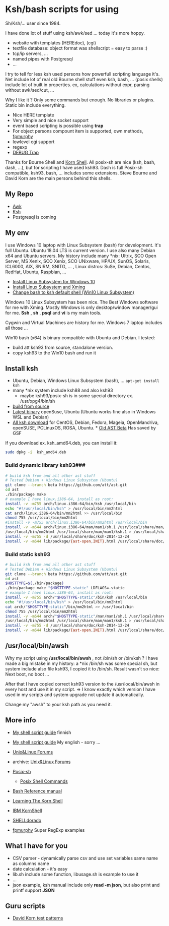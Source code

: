 # Ksh/bash scripts for using #

Sh/Ksh/... user since 1984.

I have done lot of stuff using ksh/awk/sed ... today it's more hoppy.
  * website with templates (HEREdoc), (cgi)
  * textfile database: object format was shellscript = easy to parse :) 
  * tcp/ip servers, ...
  * named pipes with Postgresql
  * ...

I try to tell for less ksh used persons how powerfull scripting language it's.
Net include lot of real old Bourne shell stuff even ksh, bash, ... (posix shells) include lot
of built in properties. ex, calculations without expr, parsing without awk/sed/cut, ...

Why I like it ? Only some commands but enough. No libraries or plugins. Static bin include everything.
  * Nice HERE template 
  * Very simple and nice socket support 
  * event based scripting is possible using **trap**
  * For object persons compount item is supported, own methods,  [fpmurphy](http://blog.fpmurphy.com/2010/05/ksh93-using-types-to-create-object-orientated-scripts.html)
  * lowlevel cgi support 
  * regexp 
  * [DEBUG Trap](http://blog.fpmurphy.com/2014/07/korn-shell-debug-trap.html)

Thanks for Bourne Shell and 
[Korn Shell](https://www.usenix.org/legacy/publications/library/proceedings/vhll/full_papers/korn.ksh.a). 
All posix-sh are nice (ksh, bash, dash, ...), but for scripting I have used ksh93. Dash is full Posix-sh compatible,
ksh93, bash, ... includes some extensions. Steve Bourne and David Korn are the main persons behind this shells.

## My Repo ##
   * [Awk](https://github.com/kshji/awk)
   * [Ksh](https://github.com/kshji/ksh)
   * Postgresql is coming

## My env ##
I use Windows 10 laptop with Linux Subsystem (bash) for development. 
It's full Ubuntu. Ubuntu 18.04 LTS is current version.
I use also many Debian x64 and Ubuntu servers. My history include many *nix: Ultrix, SCO Open Server, 
MS Xenix, SCO Xenix,  SCO UNixware, HP/UX, SunOS, Solaris, ICL6000, AIX, SNIRM, SNITG, ... ,
Linux distros: SuSe, Debian, Centos, RedHat, Ubuntu, Raspbian, ...

   * [Install Linux Subsystem for Windows 10](https://msdn.microsoft.com/en-us/commandline/wsl/install_guide)
   * [Install Linux Subsystem and Xming](http://www.hongkiat.com/blog/bash-ubuntu-windows-10/)
   * [Change bash to ksh default shell (Win10 Linux Subsystem)](http://blog.fpmurphy.com/2016/05/korn-shell-launcher-for-windows-subsystem-for-linux-2.html)

Windows 10 Linux Subsystem has been nice. The Best Windows software for me with Xming. 
Mostly Windows is only desktop/window manager/gui for me. **Ssh** , **sh** , **psql** and **vi** is my main tools.

Cygwin and Virtual Machines are history for me.
Windows 7 laptop includes all those ...

Win10 bash (x64) is binary compatible with Ubuntu and Debian. I tested:
  * build att ksh93 from source, standalone version.
  * copy ksh93 to the Win10 bash and run it

## Install ksh ##
   * Ubuntu, Debian, Windows Linux Subsystem (bash), ...
       ``` apt-get install ksh ```
   * many *nix system include ksh88 and also ksh93
       * maybe ksh93/posix-sh is in some special directory ex. /usr/xpg4/bin/sh
   * [build from source](https://github.com/att/ast/tree/beta)
   * [Latest binary](https://build.opensuse.org/repositories/shells:ksh:new:latest) openSuse, Ubuntu (Ubuntu works fine also in Windows WSL and Debian)
   * [All ksh download](https://pkgs.org/download/ksh) for CentOS, Debian, Fedora, Mageia, OpenMandriva, openSUSE, PCLinuxOS, ROSA, Ubuntu.
	* [Old AST Beta](http://gsf.cococlyde.org/download) Has saved by GSF
   
If you download ex. ksh_amd64.deb, you can install it:
```sh
sudo dpkg -i  ksh_amd64.deb
```


### Build dynamic library ksh93###
```sh
# build ksh from and all other ast stuff
# Tested Debian + Windows Linux Subsystem (Ubuntu)
git clone --branch beta https://github.com/att/ast.git
cd ast
./bin/package make
# example I have linux.i386-64, install as root:
install -v -m755 arch/linux.i386-64/bin/ksh /usr/local/bin 
echo "#!/usr/local/bin/ksh" > /usr/local/bin/mm2html
cat arch/linux.i386-64/bin/mm2html >> /usr/local/bin
chmod 755 /usr/local/bin/mm2html
#install -v -m755 arch/linux.i386-64/bin/mm2html /usr/local/bin 
install -v -m644 arch/linux.i386-64/man/man1/sh.1 /usr/local/share/man/man1/ksh.1 
/usr/local/bin/mm2html /usr/local/share/man/man1/ksh.1 > /usr/local/share/doc/ksh-2014-12-24/ksh.html
install -v -m755 -d /usr/local/share/doc/ksh-2014-12-24 
install -v -m644 lib/package/{ast-open,INIT}.html /usr/local/share/doc/ksh-2014-12-24
```
### Build static ksh93 ###
```sh
# build ksh from and all other ast stuff
# Tested Debian + Windows Linux Subsystem (Ubuntu)
git clone --branch beta https://github.com/att/ast.git
cd ast
$HOSTTYPE=$(./bin/package)
./bin/package make "$HOSTTYPE-static" LDFLAGS=-static
# example I have linux.i386-64, install as root:
install -v -m755 arch/"$HOSTTYPE-static"/bin/ksh /usr/local/bin 
echo "#!/usr/local/bin/ksh" > /usr/local/bin/mm2html
cat arch/"$HOSTTYPE-static"/bin/mm2html >> /usr/local/bin
chmod 755 /usr/local/bin/mm2html
install -v -m644 arch/"$HOSTTYPE-static"/man/man1/sh.1 /usr/local/share/man/man1/ksh.1 
/usr/local/bin/mm2html /usr/local/share/man/man1/ksh.1 > /usr/local/share/doc/ksh-2014-12-24/ksh.html
install -v -m755 -d /usr/local/share/doc/ksh-2014-12-24 
install -v -m644 lib/package/{ast-open,INIT}.html /usr/local/share/doc/ksh-2014-12-24
```


## /usr/local/bin/awsh ##
Why my script using **/usr/local/bin/awsh** , not /bin/sh or /bin/ksh ?
I have made a big mistake in my history: a *nix /bin/sh was some special sh, but system include also file ksh93, 
I copied it to /bin/sh. Result wasn't so nice: Next boot, no boot ...

After that I have copied correct ksh93 version to the /usr/local/bin/awsh in every host and use it in my script.
=> I know exactly which version I have used in my scripts and system upgrade not update it automatically.


Change my "awsh" to your ksh path as you need it.

## More info ##
   * [My shell script guide](http://awot.fi/sf/browser/showdocs?cust=ka&subdir=koulutus/shell) finnish
   * [My shell script guide](http://awot.fi/sf/browser/showdocs?cust=ka&subdir=koulutus/shell/quickref) My english - sorry ...
   
   * [Unix&Linux Forums](https://community.unix.com/c/shell-programming-and-scripting/20)
   * archive: [Unix&Linux Forums](http://www.unix.com/shell-programming-and-scripting/) 
   * [Posix-sh](http://pubs.opengroup.org/onlinepubs/9699919799/nframe.html)
     * [Posix Shell Commands](http://pubs.opengroup.org/onlinepubs/9699919799/utilities/V3_chap02.html)
   * [Bash Reference manual](https://www.gnu.org/software/bash/manual/bashref.html)
   * [Learning The Korn Shell](http://docstore.mik.ua/orelly/unix3/korn/index.htm)
   * [IBM KornShell](http://www.ibm.com/support/knowledgecenter/ssw_aix_72/com.ibm.aix.osdevice/korn_shell.htm)
   * [SHELLdorado](http://www.shelldorado.com/)
   * [fpmurphy](http://blog.fpmurphy.com/2009/01/ksh93-regular-expressions.html) Super RegExp examples

## What I have for you ##

   * CSV parser - dynamically parse csv and use set variables same name as columns name
   * date calculation - it's easy
   * lib.sh include some function, libusage.sh is example to use it
   * ...
   * json example, ksh manual include only **read -m json**, but also print and printf support **JSON**

## Guru scripts ##
   * [David Korn test patterns ](https://github.com/att/ast/tree/master/src/cmd/ksh93/tests) 


